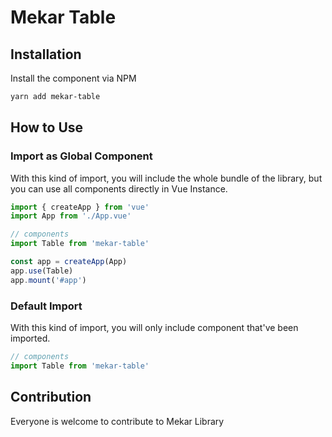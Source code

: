 # Mekar Table

## Installation
Install the component via NPM

```bash
yarn add mekar-table
```

## How to Use

### Import as Global Component
With this kind of import, you will include the whole bundle of the library, but you can use all components directly in Vue Instance.

```js
import { createApp } from 'vue'
import App from './App.vue'

// components
import Table from 'mekar-table'

const app = createApp(App)
app.use(Table)
app.mount('#app')
```

### Default Import
With this kind of import, you will only include component that've been imported.

```js
// components
import Table from 'mekar-table'
```

## Contribution
Everyone is welcome to contribute to Mekar Library

